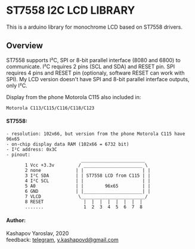 # ST7558 I2C LCD LIBRARY

This is a arduino library for monochrome LCD based on ST7558 drivers.

## Overview
ST7558 supports I²C, SPI or 8-bit parallel interface (8080 and 6800) to communicate. 
I²C requires 2 pins (SCL and SDA) and RESET pin. SPI requires 4 pins and RESET pin 
(optionaly, software RESET can work with SPI).
My LCD version doesn't have SPI and 8-bit parallel interface outputs, only I²C.

Display from the phone Motorola C115 also included in:
    
    Motorola C113/C115/C116/C118/C123

#### ST7558:
    - resolution: 102x66, but version from the phone Motorola C115 have 96x65
    - on-chip display data RAM (102x66 = 6732 bit)
    - I²C address: 0x3C
    - pinout:
                                ________________________
           1 Vcc +3.3v         / ______________________ \
           2 none             | |                      | |
           3 I²C SDA          | | ST7558 LCD from C115 | |
           4 I²C SCL          | |                      | |
           5 A0               | |        96x65         | |
           6 GND              | |______________________| |
           7 VLCD              \________________________/
           8 RESET               |  |  |  |  |  |  |  |
           .......               1  2  3  4  5  6  7  8

#### Author:
Kashapov Yaroslav, 2020\
feedback: [telegram](https://t.me/kashapovd), <y.kashapovd@gmail.com>
